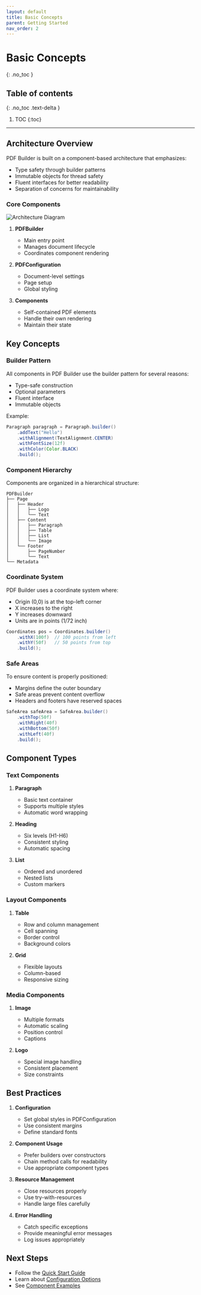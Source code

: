 ```yaml
---
layout: default
title: Basic Concepts
parent: Getting Started
nav_order: 2
---
```


# Basic Concepts
{: .no_toc }

## Table of contents
{: .no_toc .text-delta }

1. TOC
{:toc}

---

## Architecture Overview

PDF Builder is built on a component-based architecture that emphasizes:
- Type safety through builder patterns
- Immutable objects for thread safety
- Fluent interfaces for better readability
- Separation of concerns for maintainability

### Core Components

![Architecture Diagram](../assets/images/architecture.png)

1. **PDFBuilder**
   - Main entry point
   - Manages document lifecycle
   - Coordinates component rendering

2. **PDFConfiguration**
   - Document-level settings
   - Page setup
   - Global styling

3. **Components**
   - Self-contained PDF elements
   - Handle their own rendering
   - Maintain their state

## Key Concepts

### Builder Pattern

All components in PDF Builder use the builder pattern for several reasons:
- Type-safe construction
- Optional parameters
- Fluent interface
- Immutable objects

Example:
```java
Paragraph paragraph = Paragraph.builder()
    .addText("Hello")
    .withAlignment(TextAlignment.CENTER)
    .withFontSize(12f)
    .withColor(Color.BLACK)
    .build();
```

### Component Hierarchy

Components are organized in a hierarchical structure:

```
PDFBuilder
├── Page
│   ├── Header
│   │   ├── Logo
│   │   └── Text
│   ├── Content
│   │   ├── Paragraph
│   │   ├── Table
│   │   ├── List
│   │   └── Image
│   └── Footer
│       ├── PageNumber
│       └── Text
└── Metadata
```

### Coordinate System

PDF Builder uses a coordinate system where:
- Origin (0,0) is at the top-left corner
- X increases to the right
- Y increases downward
- Units are in points (1/72 inch)

```java
Coordinates pos = Coordinates.builder()
    .withX(100f)  // 100 points from left
    .withY(50f)   // 50 points from top
    .build();
```

### Safe Areas

To ensure content is properly positioned:
- Margins define the outer boundary
- Safe areas prevent content overflow
- Headers and footers have reserved spaces

```java
SafeArea safeArea = SafeArea.builder()
    .withTop(50f)
    .withRight(40f)
    .withBottom(50f)
    .withLeft(40f)
    .build();
```

## Component Types

### Text Components

1. **Paragraph**
   - Basic text container
   - Supports multiple styles
   - Automatic word wrapping

2. **Heading**
   - Six levels (H1-H6)
   - Consistent styling
   - Automatic spacing

3. **List**
   - Ordered and unordered
   - Nested lists
   - Custom markers

### Layout Components

1. **Table**
   - Row and column management
   - Cell spanning
   - Border control
   - Background colors

2. **Grid**
   - Flexible layouts
   - Column-based
   - Responsive sizing

### Media Components

1. **Image**
   - Multiple formats
   - Automatic scaling
   - Position control
   - Captions

2. **Logo**
   - Special image handling
   - Consistent placement
   - Size constraints

## Best Practices

1. **Configuration**
   - Set global styles in PDFConfiguration
   - Use consistent margins
   - Define standard fonts

2. **Component Usage**
   - Prefer builders over constructors
   - Chain method calls for readability
   - Use appropriate component types

3. **Resource Management**
   - Close resources properly
   - Use try-with-resources
   - Handle large files carefully

4. **Error Handling**
   - Catch specific exceptions
   - Provide meaningful error messages
   - Log issues appropriately

## Next Steps

- Follow the [Quick Start Guide](quick-start)
- Learn about [Configuration Options](configuration)
- See [Component Examples](../components)
